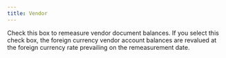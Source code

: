 ```yaml
---
title: Vendor
---
```



Check this box to remeasure vendor document balances. If you select  this check box, the foreign currency vendor account balances are revalued  at the foreign currency rate prevailing on the remeasurement  date.
